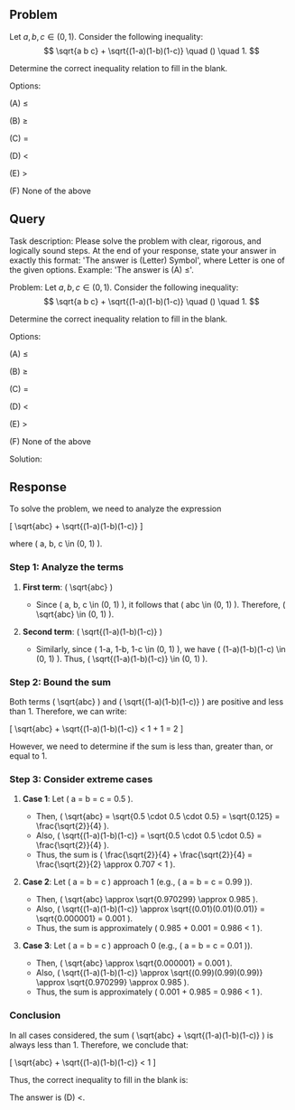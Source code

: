 ## Problem

Let $a, b, c \in (0,1)$. Consider the following inequality:
$$
\sqrt{a b c} + \sqrt{(1-a)(1-b)(1-c)} \quad () \quad 1.
$$

Determine the correct inequality relation to fill in the blank.

Options:

(A) $\leq$ 

(B) $\geq$

(C) $=$ 

(D) $<$

(E) $>$

(F) None of the above

## Query

Task description: Please solve the problem with clear, rigorous, and logically sound steps. At the end of your response, state your answer in exactly this format: 'The answer is (Letter) Symbol', where Letter is one of the given options. Example: 'The answer is (A) $\leq$'.

Problem: Let $a, b, c \in (0,1)$. Consider the following inequality:
$$
\sqrt{a b c} + \sqrt{(1-a)(1-b)(1-c)} \quad () \quad 1.
$$

Determine the correct inequality relation to fill in the blank.

Options:

(A) $\leq$ 

(B) $\geq$

(C) $=$ 

(D) $<$

(E) $>$

(F) None of the above

Solution:

## Response

To solve the problem, we need to analyze the expression 

\[
\sqrt{abc} + \sqrt{(1-a)(1-b)(1-c)}
\]

where \( a, b, c \in (0, 1) \).

### Step 1: Analyze the terms

1. **First term**: \( \sqrt{abc} \)
   - Since \( a, b, c \in (0, 1) \), it follows that \( abc \in (0, 1) \). Therefore, \( \sqrt{abc} \in (0, 1) \).

2. **Second term**: \( \sqrt{(1-a)(1-b)(1-c)} \)
   - Similarly, since \( 1-a, 1-b, 1-c \in (0, 1) \), we have \( (1-a)(1-b)(1-c) \in (0, 1) \). Thus, \( \sqrt{(1-a)(1-b)(1-c)} \in (0, 1) \).

### Step 2: Bound the sum

Both terms \( \sqrt{abc} \) and \( \sqrt{(1-a)(1-b)(1-c)} \) are positive and less than 1. Therefore, we can write:

\[
\sqrt{abc} + \sqrt{(1-a)(1-b)(1-c)} < 1 + 1 = 2
\]

However, we need to determine if the sum is less than, greater than, or equal to 1.

### Step 3: Consider extreme cases

1. **Case 1**: Let \( a = b = c = 0.5 \).
   - Then, \( \sqrt{abc} = \sqrt{0.5 \cdot 0.5 \cdot 0.5} = \sqrt{0.125} = \frac{\sqrt{2}}{4} \).
   - Also, \( \sqrt{(1-a)(1-b)(1-c)} = \sqrt{0.5 \cdot 0.5 \cdot 0.5} = \frac{\sqrt{2}}{4} \).
   - Thus, the sum is \( \frac{\sqrt{2}}{4} + \frac{\sqrt{2}}{4} = \frac{\sqrt{2}}{2} \approx 0.707 < 1 \).

2. **Case 2**: Let \( a = b = c \) approach 1 (e.g., \( a = b = c = 0.99 \)).
   - Then, \( \sqrt{abc} \approx \sqrt{0.970299} \approx 0.985 \).
   - Also, \( \sqrt{(1-a)(1-b)(1-c)} \approx \sqrt{(0.01)(0.01)(0.01)} = \sqrt{0.000001} = 0.001 \).
   - Thus, the sum is approximately \( 0.985 + 0.001 = 0.986 < 1 \).

3. **Case 3**: Let \( a = b = c \) approach 0 (e.g., \( a = b = c = 0.01 \)).
   - Then, \( \sqrt{abc} \approx \sqrt{0.000001} = 0.001 \).
   - Also, \( \sqrt{(1-a)(1-b)(1-c)} \approx \sqrt{(0.99)(0.99)(0.99)} \approx \sqrt{0.970299} \approx 0.985 \).
   - Thus, the sum is approximately \( 0.001 + 0.985 = 0.986 < 1 \).

### Conclusion

In all cases considered, the sum \( \sqrt{abc} + \sqrt{(1-a)(1-b)(1-c)} \) is always less than 1. Therefore, we conclude that:

\[
\sqrt{abc} + \sqrt{(1-a)(1-b)(1-c)} < 1
\]

Thus, the correct inequality to fill in the blank is:

The answer is (D) $<$.